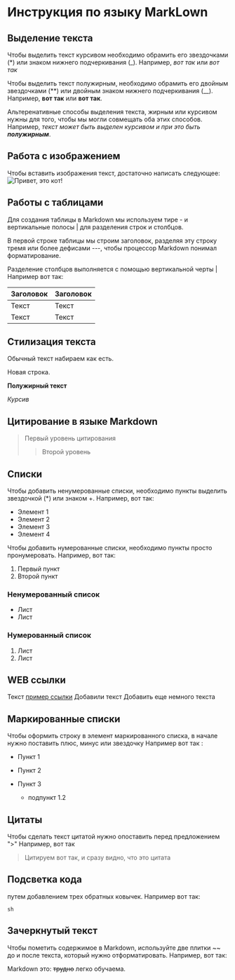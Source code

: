 # Инструкция по языку MarkLown


## Выделение текста

Чтобы выделить текст курсивом необходимо обрамить его звездочками (*) или знаком нижнего подчеркивания (_). Например, *вот так* или _вот так_

Чтобы выделить текст полужирным, необходимо обрамить его двойным звездочками (**) или двойным знаком нижнего подчеркивания (__).  
Например, **вот так** или __вот так__.

Альтеренативные способы выделения текста, жирным или курсивом нужны для того, чтобы мы могли совмещать оба этих способов. Например, _текст может быть выделен курсивом и при это быть **полужирным**_.

## Работа с изображением 

Чтобы вставить изображения текст, достаточно написать следующее:
![Привет, это кот!](Kot.jpg)

## Работы с таблицами 
 
 Для создания таблицы в Markdown мы используем тире - и вертикальные полосы | для разделения строк и столбцов.

В первой строке таблицы мы строим заголовок, разделяя эту строку тремя или более дефисами ---, чтобы процессор Markdown понимал форматирование.

Разделение столбцов выполняется с помощью вертикальной черты | 
Например вот так: 

| Заголовок  | Заголовок   |
| ------- | -------- |
| Текст   | Текст    |
| Текст   | Текст    |


## Стилизация текста
Обычный текст набираем как есть.

Новая строка.

**Полужирный текст**

*Курсив*

## Цитирование в языке Markdown
> Первый уровень цитирования 
>> Второй уровень

## Списки 

Чтобы добавить ненумерованные списки, необходимо пункты выделить звездочкой (*) или знаком +. Например, вот так:
* Элемент 1
* Элемент 2
* Элемент 3
* Элемент 4

Чтобы добавить нумерованные списки, необходимо пункты просто пронумеровать.
Например, вот так:
1. Первый пункт
2. Второй пункт  

### Ненумерованный список 
* Лист
* Лист 

### Нумерованный список 
1. Лист
2. Лист

## WEB ссылки 
Текст [пример ссылки](http.example.com "Всплывающия подсказка") 
Добавили текст 
Добавить еще немного текста

## Маркированные списки 

Чтобы оформить строку в элемент маркированного списка, в начале нужно поставить плюс, минус или звездочку 
 Например вот так : 

 + Пункт 1
 * Пункт 2
 - Пункт 3

    + подпункт 1.2 
    

## Цитаты
 Чтобы сделать текст цитатой нужно опоставить перед предложением ">" 
 Например, вот так 

 > Цитируем вот так, и сразу видно, что это цитата 

 ## Подсветка кода 
 путем добавлением трех обратных ковычек.
  Например вот так: 
  ``` 
  sh
  ```
 ## Зачеркнутый текст 

 Чтобы пометить содержимое в Markdown, используйте две плитки ~~ до и после текста, который нужно отформатировать. 
 Например, вот так:

 Markdown это: ~~трудно~~ легко обучаема.


    